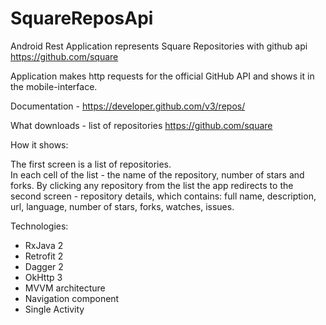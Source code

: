 # SquareReposApi
Android Rest Application represents Square Repositories with github api https://github.com/square

Application makes http requests for the official GitHub API and shows it in the mobile-interface.

Documentation - https://developer.github.com/v3/repos/

What downloads - list of repositories https://github.com/square

How it shows:

The first screen is a list of repositories.  
In each cell of the list - the name of the repository, number of stars and forks. 
By clicking any repository from the list the app redirects to the second screen - repository details, which contains:
full name, description, url, language, number of stars, forks, watches, issues.

Technologies:

- RxJava 2
- Retrofit 2
- Dagger 2
- OkHttp 3
- MVVM architecture
- Navigation component
- Single Activity
